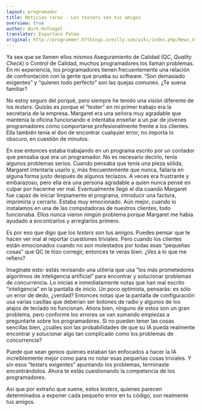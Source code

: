```yaml
---
layout: programador
title: Noticias raras - Los testers son tus amigos
overview: true
author: Burk Hufnagel
translator: Espartaco Palma
original: http://programmer.97things.oreilly.com/wiki/index.php/News_of_the_Weird:_Testers_Are_Your_Friends
---
```


Ya sea que se llamen ellos mismos Aseguramiento de Calidad (QC, _Quality
Check_) o Control de Calidad, muchos programadores los llaman problemas.
En mi experiencia, los programadores tienen frecuentemente una relación
de confrontación con la gente que prueba su software. “Son demasiado
exigentes” y “quieren todo perfecto” son las quejas comunes. ¿Te suena
familiar?

No estoy seguro del porqué, pero siempre he tenido una visión diferente
de los _testers_. Quizás es porque el “tester” en mi primer trabajo era
la secretaria de la empresa. Margaret era una señora muy agradable que
mantenía la oficina funcionando e intentaba enseñar a un par de jóvenes
programadores cómo comportarse profesionalmente frente a los clientes.
Ella también tenía el don de encontrar cualquier error, no importa lo
obscuro, en cuestión de minutos.

En ese entonces estaba trabajando en un programa escrito por un contador
que pensaba que era un programador. No es necesario decirlo, tenía
algunos problemas serios. Cuando pensaba que tenía una pieza sólida,
Margaret intentaría usarlo y, más frecuentemente que nunca, fallaría en
alguna forma justo después de algunos teclazos. A veces era frustrante y
embarazoso, pero ella era una persona agradable a quien nunca pensé en
culpar por hacerme ver mal. Eventualmente llegó el día cuando Margaret
fue capaz de iniciar limpiamente el programa, introducir una factura,
imprimirla y cerrarlo. Estaba muy emocionado. Aún mejor, cuando lo
instalamos en una de las computadoras de nuestros clientes, todo
funcionaba. Ellos nunca vieron ningún problema porque Margaret me había
ayudado a encontrarlos y arreglarlos primero.

Es por eso que digo que los _testers_ son tus amigos. Puedes pensar que
te hacen ver mal al reportar cuestiones triviales. Pero cuando los
clientes están emocionados cuando no son molestados por todas esas
“pequeñas cosas” que QC te hizo corregir, entonces te verás bien. ¿Ves a
lo que me refiero?

Imagínate esto: estás revisando una utilería que usa “los más
prometedores algoritmos de inteligencia artificial” para encontrar y
solucionar problemas de concurrencia. Lo inicias e inmediatamente notas
que han mal escrito “inteligencia” en la pantalla de inicio. Un poco
optimista, pensarás: es sólo un error de dedo, ¿verdad? Entonces notas
que la pantalla de configuración usa varias casillas que deberían ser
botones de radio y algunos de los atajos de teclado no funcionan. Ahora
bien, ninguno de estos son un gran problema, pero conforme los errores
se van sumando empiezas a preguntarte sobre los programadores. Si no
pueden tener las cosas sencillas bien, ¿cuáles son las probabilidades de
que su IA pueda realmente encontrar y solucionar algo tan complicado
como los problemas de concurrencia?

Puede que sean genios quienes estaban tan enfocados a hacer la IA
increíblemente mejor como para no notar esas pequeñas cosas triviales. Y
sin esos “testers exigentes” apuntando los problemas, terminaste
encontrándolos. Ahora te estás cuestionando la competencia de los
programadores.

Así que por extraño que suene, estos _testers_, quienes parecen
determinados a exponer cada pequeño error en tu código, son realmente
tus amigos.

